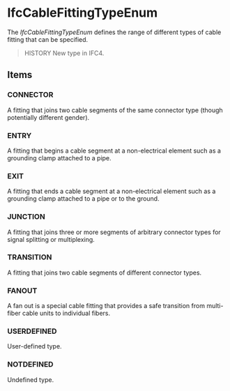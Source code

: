 # IfcCableFittingTypeEnum

The _IfcCableFittingTypeEnum_ defines the range of different types of cable fitting that can be specified.

> HISTORY  New type in IFC4.

## Items

### CONNECTOR
A fitting that joins two cable segments of the same connector type (though potentially different gender).

### ENTRY
A fitting that begins a cable segment at a non-electrical element such as a grounding clamp attached to a pipe.

### EXIT
A fitting that ends a cable segment at a non-electrical element such as a grounding clamp attached to a pipe or to the ground.

### JUNCTION
A fitting that joins three or more segments of arbitrary connector types for signal splitting or multiplexing.

### TRANSITION
A fitting that joins two cable segments of different connector types.

### FANOUT
A fan out is a special cable fitting that provides a safe transition from multi-fiber cable units to individual fibers.

### USERDEFINED
User-defined type.

### NOTDEFINED
Undefined type.
